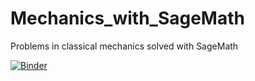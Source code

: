 # Mechanics_with_SageMath

Problems in classical mechanics solved with SageMath


[![Binder](https://mybinder.org/badge_logo.svg)](https://mybinder.org/v2/gh/marcinofulus/Mechanics_with_SageMath/master?filepath=index.ipynb)
